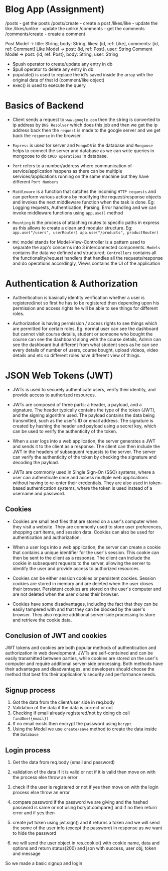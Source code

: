 # Blog App (Assignment)
/posts - get the posts
/posts/create - create a post
/likes/like - update the like
/likes/unlike - update the unlike
/comments - get the comments
/comments/create - create a comment

Post Model -> title: String, body: String, likes: [id, ref: Like], comments: [id, ref: Comment]
Like Model -> post: {id, ref: Post}, user: String
Comment Model -> post: {id, ref: Post}, body: String, user: String

- $push operator to create/update any entry in db
- $pull operator to delete any entry in db
- populate() is used to replace the id's saved inside the array with the original data of that id (comment/like object)
- exec() is used to execute the query

# Basics of Backend
- Client sends a request to `www.google.com` then the string is converted to ip address by `DNS Resolver` which does this job and then we get the ip address back then the `request` is made to the google server and we get back the `response` in the browser.

- `Express` is used for server and `MongoDB` is the database and `Mongoose` helps to connect the server and database as we can write queries in mongoose to do `CRUD operations` in database.

- `Port` refers to a number/address where communication of service/application happens as there can be multiple services/applications running on the same machine but they have different `Port Numbers`

- `Middleware` is a function that catches the incoming `HTTP requests` and can perform various actions by modifying the request/response objects and invokes the next middleware function when the task is done. Eg: Logging requests, Authentication, Parsing, Error handling and we can invoke middleware functions using `app.use()` method

- `Mounting` is the process of attaching routes to specific paths in express as this allows to create a clean and modular structure. Eg: ``` app.use("/users", userRouter)
app.use("/products", productRouter) ```

- `MVC` model stands for Model-View-Controller is a pattern used to separate the app's concerns into 3 interconnected components. `Models` contains the data we defined and structured, `Controllers` contains all the functionality/request handlers that handles all the requests/response and do operations accordingly, Views contains the UI of the application

# Authentication & Authorization
- Authentication is basically identity verification whether a user is registered/not so first he has to be registered then depending upon his permission and access rights he will be able to see things for different roles.

- Authorization is having permission / access rights to see things which are permitted for certain roles. Eg: normal user can see the dashboard but cannot visit course details, student or someone who bought the course can see the dashboard along with the course details, Admin can see the dashboard but different from what student sees as he can see every details of number of users, course bought, upload videos, video details and etc so different roles have different view of things.

# JSON Web Tokens (JWT)
- JWTs is used to securely authenticate users, verify their identity, and provide access to authorized resources.

- JWTs are composed of three parts: a header, a payload, and a signature. The header typically contains the type of the token (JWT), and the signing algorithm used. The payload contains the data being transmitted, such as the user's ID or email address. The signature is created by hashing the header and payload using a secret key, which can be used to verify the authenticity of the token.

- When a user logs into a web application, the server generates a JWT and sends it to the client as a response. The client can then include the JWT in the headers of subsequent requests to the server. The server can verify the authenticity of the token by checking the signature and decoding the payload.

- JWTs are commonly used in Single Sign-On (SSO) systems, where a user can authenticate once and access multiple web applications without having to re-enter their credentials. They are also used in token-based authentication systems, where the token is used instead of a username and password.

Cookies
-------
- Cookies are small text files that are stored on a user's computer when they visit a website. They are commonly used to store user preferences, shopping cart items, and session data. Cookies can also be used for authentication and authorization.

- When a user logs into a web application, the server can create a cookie that contains a unique identifier for the user's session. This cookie can then be sent to the client as a response. The client can include the cookie in subsequent requests to the server, allowing the server to identify the user and provide access to authorized resources.

- Cookies can be either session cookies or persistent cookies. Session cookies are stored in memory and are deleted when the user closes their browser. Persistent cookies are stored on the user's computer and are not deleted when the user closes their browser.

- Cookies have some disadvantages, including the fact that they can be easily tampered with and that they can be blocked by the user's browser. They also require additional server-side processing to store and retrieve the cookie data.

Conclusion of JWT and cookies
------------------------------
JWT tokens and cookies are both popular methods of authentication and authorization in web development. JWTs are self-contained and can be easily transmitted between parties, while cookies are stored on the user's computer and require additional server-side processing. Both methods have their advantages and disadvantages, and developers should choose the method that best fits their application's security and performance needs.

Signup process
--------------
1. Got the data from the client/user side in req.body
2. Validation of the data if the data is correct or not
3. Checking if email already registered/not by doing db call `findOne({email})`
4. If no email exists then encrypt the password using `bcrypt`
5. Using the Model we use `create/save` method to create the data inside the `Database`

Login process
-------------
1. Get the data from req.body (email and password)

2. validation of the data if it is valid or not if it is valid then move on 
with the process else throw an error

3. check if the user is registered or not if yes then move on with the login 
process else throw an error

4. compare password if the password we are giving and the hashed password
is same or not using bcrypt.compare() and if no then return error and if yes then

5. create jwt token using jwt.sign() and it returns a token and we will send the some of the user info (except the password) in response as we want to hide the password

6. we will send the user object in res.cookie() with cookie name, data and options and
return status(200) and json with success, user obj, token and message

So we made a basic signup and login 